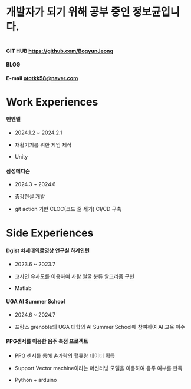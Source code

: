 # 개발자가 되기 위해 공부 중인 정보균입니다.

# 

#### GIT HUB  https://github.com/BogyunJeong

#### BLOG

#### E-mail    ototkk58@naver.com

# Work Experiences

#### 맨엔텔

- 2024.1.2 ~ 2024.2.1

- 재활기기를 위한 게임 제작

- Unity



#### 삼성메디슨

- 2024.3 ~ 2024.6

- 증강현실 개발

- git action 기반 CLOC(코드 줄 세기) CI/CD 구축







# Side Experiences

#### Dgist 차세대의료영상 연구실 하계인턴

- 2023.6 ~ 2023.7

- 코사인 유사도를 이용하여 사람 얼굴 분류 알고리즘 구현

- Matlab

#### UGA AI Summer School

- 2024.6 ~ 2024.7

- 프랑스 grenoble의 UGA 대학의 AI Summer School에 참여하여 AI 교육 이수

#### PPG센서를 이용한 음주 측정 프로젝트

- PPG 센서를 통해 손가락의 혈류량 데이터 획득

- Support Vector machine이라는 머신러닝 모델을 이용하여 음주 여부를 판독

- Python + arduino
